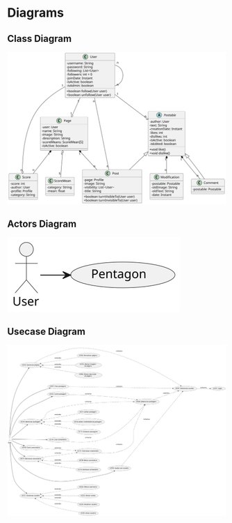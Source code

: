 # Diagrams
## Class Diagram

<!--
@startuml classes
    skinparam classAttributeIconSize 0
    class Auth {
        -username: String
        -password: String
        +boolean isAccountNonExpired()
        +boolean isAccountNonLocked()
        +boolean isCredentialsNonExpired()
        +boolean isEnabled()
    }
    class User {
        -auth: Auth
        -following: List<User>
        -followers: int = 0
        -joinDate: Instant
        +boolean follow(User user)
        +boolean unfollow(User user)
    }
    class Profile {
        -user: User
        -name: String
        -image: String
        -description: String
        -appearanceScore: double
        -intelligenceScore: double
        -characterScore: double
        -humorScore: double
        -responsibilityScore: double
    }
    abstract class Postable {
        -author: User
        -text: String
        -creationDate: Instant
        -likes: int
        -dislikes: int
        -edited: boolean
        +void like()
        +void dislike()
    }
    class Post {
        -profile: Profile
        -image: String
        -visibility: List~User~
        -title: String
        +boolean turnVisibleTo(User user)
        +boolean turnInvisibleTo(User user)
    }
    class Comment {
        -postable: Postable
    }
    class Modification {
        -postable: Postable
        -oldTitle: String
        -oldImage: String
        -oldText: String
        -date: Instant
    }
    class Score {
        -score: int
        -author: User
        -profile: Profile
        -category: String
    }
    User "n" -- "n" User
    User "1" --o "n" Postable
    User "1" --o "n" Score
    User "n" -- "n" Post
    User "1" --o "1" Profile
    User "1" o-- "1" Auth
    Profile "1" *-- "n" Post
    Profile "1" *-- "n" Score
    Postable "1" *-- "n" Modification
    Postable "1" *-- "n" Comment
    Postable <|-- Post
    Postable <|-- Comment
@enduml
-->

![](classes.svg)

## Actors Diagram

<!--
@startuml actors
:User: -> (App)
"Pentagon" as (App)
@enduml
-->

![](actors.svg)

## Usecase Diagram

<!--
@startuml usecase

left to right direction

actor User

usecase "UC01. Login" as U1
usecase "UC02. Selecionar usuário" as U2

usecase "UC03. Gerenciar página" as U3
usecase "UC04. Renomear página" as U4
usecase "UC05. Alterar imagem\nda página" as U5
usecase "UC06. Alterar descrição\nda página" as U6

usecase "UC07. Criar postagem" as U7
usecase "UC08. Selecionar postagem" as U8
usecase "UC09. Curtir postagem" as U9

usecase "UC10. Gerenciar postagem" as U10
usecase "UC11. Editar postagem" as U11
usecase "UC12. Editar visibilidade da postagem" as U12
usecase "UC13. Remover postagem" as U13

usecase "UC14. Criar comentário" as U14
usecase "UC15. Selecionar comentário" as U15
usecase "UC16. Curtir comentário" as U16

usecase "UC17. Gerenciar comentário" as U17
usecase "UC18. Editar comentário" as U18
usecase "UC19. Remover comentário" as U19

usecase "UC20. Avaliar um usuário" as U20

usecase "UC21. Gerenciar usuário" as U21
usecase "UC22. Alterar username" as U22
usecase "UC23. Alterar senha" as U23
usecase "UC24. Desativar usuário" as U24
usecase "UC25. Ativar usuário" as U25

User -[#black]-> U3
User -[#black]-> U7
User -[#black]-> U9
User -[#black]-> U10
User -[#black]-> U14
User -[#black]-> U16
User -[#black]-> U17
User -[#black]-> U20
User -[#black]-> U21

U2 ..> U1 : <<inherits>>

U3 ..> U2 : <<inherits>>

U3 <.. U4 : <<extends>>
U3 <.. U5 : <<extends>>
U3 <.. U6 : <<extends>>

U7 ..> U2 : <<inherits>>
U8 ..> U2 : <<inherits>>

U9 ..> U8 : <<inherits>>
U10 ..> U8 : <<inherits>>

U10 <.. U11 : <<extends>>
U10 <.. U12 : <<extends>>
U10 <.. U13 : <<extends>>

U14 ..> U8 : <<inherits>>
U15 ..> U8 : <<inherits>>
U16 ..> U15 : <<inherits>>
U17 ..> U15 : <<inherits>>

U17 <.. U18 : <<extends>>
U17 <.. U19 : <<extends>>

U20 ..> U2 : <<inherits>>

U21 <.. U22 : <<extends>>
U21 <.. U23 : <<extends>>
U21 <.. U24 : <<extends>>
U21 <.. U25 : <<extends>>
@enduml
-->

![](usecase.svg)